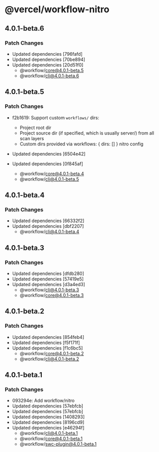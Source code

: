 # @vercel/workflow-nitro

## 4.0.1-beta.6

### Patch Changes

- Updated dependencies [796fafd]
- Updated dependencies [70be894]
- Updated dependencies [20d51f0]
  - @workflow/core@4.0.1-beta.5
  - @workflow/cli@4.0.1-beta.6

## 4.0.1-beta.5

### Patch Changes

- f2b1619: Support custom `workflows/` dirs:

  - Project root dir
  - Project source dir (if specified, which is usually server/) from all scan layers
  - Custom dirs provided via workflows: { dirs: [] } nitro config

- Updated dependencies [6504e42]
- Updated dependencies [0f845af]
  - @workflow/core@4.0.1-beta.4
  - @workflow/cli@4.0.1-beta.5

## 4.0.1-beta.4

### Patch Changes

- Updated dependencies [66332f2]
- Updated dependencies [dbf2207]
  - @workflow/cli@4.0.1-beta.4

## 4.0.1-beta.3

### Patch Changes

- Updated dependencies [dfdb280]
- Updated dependencies [57419e5]
- Updated dependencies [d3a4ed3]
  - @workflow/cli@4.0.1-beta.3
  - @workflow/core@4.0.1-beta.3

## 4.0.1-beta.2

### Patch Changes

- Updated dependencies [854feb4]
- Updated dependencies [f5f171f]
- Updated dependencies [f1c6bc5]
  - @workflow/core@4.0.1-beta.2
  - @workflow/cli@4.0.1-beta.2

## 4.0.1-beta.1

### Patch Changes

- 093294e: Add workflow/nitro
- Updated dependencies [57ebfcb]
- Updated dependencies [57ebfcb]
- Updated dependencies [1408293]
- Updated dependencies [8196cd9]
- Updated dependencies [e46294f]
  - @workflow/cli@4.0.1-beta.1
  - @workflow/core@4.0.1-beta.1
  - @workflow/swc-plugin@4.0.1-beta.1
